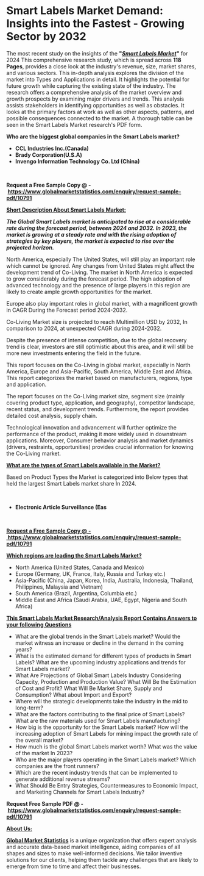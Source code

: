 <h1>Smart Labels Market Demand: Insights into the Fastest - Growing Sector by 2032</h1>
<p>The most recent study on the insights of the <strong>"</strong><a href="https://www.globalmarketstatistics.com/market-reports/smart-labels-market-10791"><strong><em>Smart Labels Market</em></strong></a><strong>"</strong>&nbsp;for 2024 This comprehensive research study, which is spread across <strong>118 Pages</strong>, provides a close look at the industry's revenue, size, market shares, and various sectors. This in-depth analysis explores the division of the market into Types and Applications in detail. It highlights the potential for future growth while capturing the existing state of the industry. The research offers a comprehensive analysis of the market overview and growth prospects by examining major drivers and trends. This analysis assists stakeholders in identifying opportunities as well as obstacles. It looks at the primary factors at work as well as other aspects, patterns, and possible consequences connected to the market. A thorough table can be seen in the Smart Labels Market research's PDF form.</p>
<p><strong>Who are the biggest global companies in the Smart Labels market?<br /></strong></p>
<ul>
<li><strong>CCL Industries Inc.(Canada)</strong></li>
<li><strong>Brady Corporation(U.S.A)</strong></li>
<li><strong>Invengo Information Technology Co. Ltd (China)</strong></li>
</ul>
<p>&nbsp;</p>
<p><strong>Request a Free Sample Copy @ -&nbsp;</strong><a href="https://www.globalmarketstatistics.com/enquiry/request-sample-pdf/10791"><strong>https://www.globalmarketstatistics.com/enquiry/request-sample-pdf/10791</strong></a></p>
<p><strong><u>Short Description About Smart Labels Market:</u></strong></p>
<p><strong><em>The Global Smart Labels market is anticipated to rise at a considerable rate during the forecast period, between 2024 and 2032. In 2023, the market is growing at a steady rate and with the rising adoption of strategies by key players, the market is expected to rise over the projected horizon.</em></strong></p>
<p>North America, especially The United States, will still play an important role which cannot be ignored. Any changes from United States might affect the development trend of Co-Living. The market in North America is expected to grow considerably during the forecast period. The high adoption of advanced technology and the presence of large players in this region are likely to create ample growth opportunities for the market.</p>
<p>Europe also play important roles in global market, with a magnificent growth in CAGR During the Forecast period 2024-2032.</p>
<p>Co-Living Market size is projected to reach Multimillion USD by 2032, In comparison to 2024, at unexpected CAGR during 2024-2032.</p>
<p>Despite the presence of intense competition, due to the global recovery trend is clear, investors are still optimistic about this area, and it will still be more new investments entering the field in the future.</p>
<p>This report focuses on the Co-Living in global market, especially in North America, Europe and Asia-Pacific, South America, Middle East and Africa. This report categorizes the market based on manufacturers, regions, type and application.</p>
<p>The report focuses on the Co-Living market size, segment size (mainly covering product type, application, and geography), competitor landscape, recent status, and development trends. Furthermore, the report provides detailed cost analysis, supply chain.</p>
<p>Technological innovation and advancement will further optimize the performance of the product, making it more widely used in downstream applications. Moreover, Consumer behavior analysis and market dynamics (drivers, restraints, opportunities) provides crucial information for knowing the Co-Living market.</p>
<p><strong><u>What are the types of Smart Labels available in the Market?</u></strong></p>
<p>Based on Product Types the Market is categorized into Below types that held the largest Smart Labels market share In 2024.</p>
<p>&nbsp;</p>
<ul>
<li><strong>Electronic Article Surveillance (Eas</strong></li>
</ul>
<p>&nbsp;</p>
<p><strong><u>Request a Free Sample Copy @ -&nbsp;</u></strong><a href="https://www.globalmarketstatistics.com/enquiry/request-sample-pdf/10791"><strong>https://www.globalmarketstatistics.com/enquiry/request-sample-pdf/10791</strong></a></p>
<p><strong><u>Which regions are leading the Smart Labels Market?</u></strong></p>
<ul>
<li>North America (United States, Canada and Mexico)</li>
<li>Europe (Germany, UK, France, Italy, Russia and Turkey etc.)</li>
<li>Asia-Pacific (China, Japan, Korea, India, Australia, Indonesia, Thailand, Philippines, Malaysia and Vietnam)</li>
<li>South America (Brazil, Argentina, Columbia etc.)</li>
<li>Middle East and Africa (Saudi Arabia, UAE, Egypt, Nigeria and South Africa)</li>
</ul>
<p><strong><u>This Smart Labels Market Research/Analysis Report Contains Answers to your following Questions</u></strong></p>
<ul>
<li>What are the global trends in the Smart Labels market? Would the market witness an increase or decline in the demand in the coming years?</li>
<li>What is the estimated demand for different types of products in Smart Labels? What are the upcoming industry applications and trends for Smart Labels market?</li>
<li>What Are Projections of Global Smart Labels Industry Considering Capacity, Production and Production Value? What Will Be the Estimation of Cost and Profit? What Will Be Market Share, Supply and Consumption? What about Import and Export?</li>
<li>Where will the strategic developments take the industry in the mid to long-term?</li>
<li>What are the factors contributing to the final price of Smart Labels? What are the raw materials used for Smart Labels manufacturing?</li>
<li>How big is the opportunity for the Smart Labels market? How will the increasing adoption of Smart Labels for mining impact the growth rate of the overall market?</li>
<li>How much is the global Smart Labels market worth? What was the value of the market In 2023?</li>
<li>Who are the major players operating in the Smart Labels market? Which companies are the front runners?</li>
<li>Which are the recent industry trends that can be implemented to generate additional revenue streams?</li>
<li>What Should Be Entry Strategies, Countermeasures to Economic Impact, and Marketing Channels for Smart Labels Industry?</li>
</ul>
<p><strong>Request Free Sample PDF @ -&nbsp;</strong><a href="https://www.globalmarketstatistics.com/enquiry/request-sample-pdf/10791"><strong>https://www.globalmarketstatistics.com/enquiry/request-sample-pdf/10791</strong></a></p>
<p><strong><u>About Us:</u></strong></p>
<p><a href="https://www.globalmarketstatistics.com/enquiry/request-sample-pdf/10791"><strong>Global Market Statistics</strong></a>&nbsp;is a unique organization that offers expert analysis and accurate data-based market intelligence, aiding companies of all shapes and sizes to make well-informed decisions. We tailor inventive solutions for our clients, helping them tackle any challenges that are likely to emerge from time to time and affect their businesses.</p>